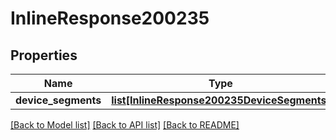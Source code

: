 # InlineResponse200235

## Properties
Name | Type | Description | Notes
------------ | ------------- | ------------- | -------------
**device_segments** | [**list[InlineResponse200235DeviceSegments]**](InlineResponse200235DeviceSegments.md) |  | [optional] 

[[Back to Model list]](../README.md#documentation-for-models) [[Back to API list]](../README.md#documentation-for-api-endpoints) [[Back to README]](../README.md)

